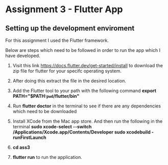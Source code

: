 # Assignment 3 - Flutter App

## Setting up the development enviroment

For this assignment I used the Flutter framework.

Below are steps which need to be followed in order to run the app which I have developed.

1. Visit this link https://docs.flutter.dev/get-started/install to download the zip file for flutter for your specifc operating system.

2. After doing this extract the file in the desired location.

3. Add the Flutter tool to your path with the following command
    **export PATH="$PATH:`pwd`/flutter/bin"**

4. Run **flutter doctor** in the terminal to see if there are any dependencies which need to be downloaded

5. Install XCode from the Mac app store. And then run the following in the terminal
    **sudo xcode-select --switch /Applications/Xcode.app/Contents/Developer
    sudo xcodebuild -runFirstLaunch**


6. **cd ass3** 

7. **flutter run** to run the application.
